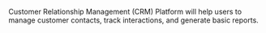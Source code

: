 Customer Relationship Management (CRM) Platform will help users  to manage customer contacts, track interactions, and generate basic reports.

